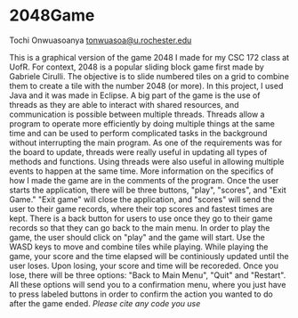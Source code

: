# 2048Game
Tochi Onwuasoanya
tonwuasoa@u.rochester.edu

This is a graphical version of the game 2048 I made for my CSC 172 class at UofR. For context, 2048 is a popular sliding block game first made by Gabriele Cirulli. The objective is to slide numbered tiles on a grid to combine them to create a tile with the number 2048 (or more). In this project, I used Java and it was made in Eclipse. A big part of the game is the use of threads as they are able to interact with shared resources, and communication is possible between multiple threads. Threads allow a program to operate more efficiently by doing multiple things at the same time and can be used to perform complicated tasks in the background without interrupting the main program. As one of the requirements was for the board to update, threads were really useful in updating all types of methods and functions. Using threads were also useful in allowing multiple events to happen at the same time. More information on the specifics of how I made the game are in the comments of the program. Once the user starts the application, there will be three buttons, "play", "scores", and "Exit Game." 
"Exit game" will close the application, and "scores" will send the user to their game records, where their top scores and fastest times are kept. There is a back button for users to use once they go to their game records so that they can go back to the main menu.
In order to play the game, the user should click on "play" and the game will start. Use the WASD keys to move and combine tiles while playing. While playing the game, your score and the time elapsed will be continiously updated until the user loses. Upon losing, your score and time will be recoreded. Once you lose, there will be three options: "Back to Main Menu", "Quit" and "Restart". All these options will send you to a confirmation menu, where you just have to press labeled buttons in order to confirm the action you wanted to do after the game ended. 
*Please cite any code you use*
